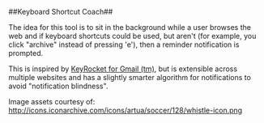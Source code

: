 ##Keyboard Shortcut Coach##

The idea for this tool is to sit in the background while a user browses the web and if keyboard shortcuts could be used, but aren't (for example, you click "archive" instead of pressing 'e'), then a reminder notification is prompted.

This is inspired by [KeyRocket for Gmail (tm)](https://chrome.google.com/webstore/detail/keyrocket-for-gmail/dmocchgkijnbjdjkmlglaemjhhdiobbp?hl=en]), but is extensible across multiple websites and has a slightly smarter algorithm for notifications to avoid "notification blindness".

Image assets courtesy of:
http://icons.iconarchive.com/icons/artua/soccer/128/whistle-icon.png